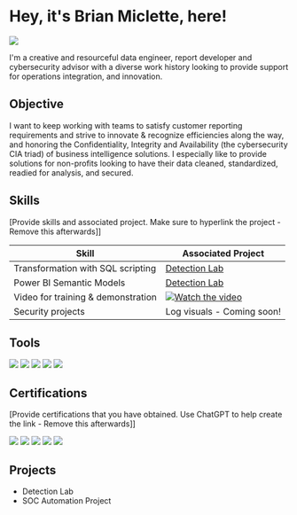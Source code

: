 # Hey, it's Brian Miclette, here!
<a href="https://www.linkedin.com/in/brianmiclette/"><img src="https://img.shields.io/badge/-LinkedIn-0072b1?&style=for-the-badge&logo=linkedin&logoColor=white" /></a>

I'm a creative and resourceful data engineer, report developer and cybersecurity advisor with a diverse work history looking to provide support for operations integration, and innovation. 

## Objective
I want to keep working with teams to satisfy customer reporting requirements and strive to innovate & recognize efficiencies along the way, and honoring the Confidentiality, Integrity and Availability (the cybersecurity CIA triad) of business intelligence solutions. I especially like to provide solutions for non-profits looking to have their data cleaned, standardized, readied for analysis, and secured.

## Skills
[Provide skills and associated project. Make sure to hyperlink the project - Remove this afterwards]]

| Skill                                         | Associated Project         |
|-----------------------------------------------|----------------------------|
| Transformation with SQL scripting          | <a href="https://google.com">Detection Lab</a>|
| Power BI Semantic Models | <a href="https://google.com">Detection Lab</a>|
| Video for training & demonstration         |[![Watch the video](https://img.youtube.com/vi/kVJzCenDjP8/0.jpg)](https://www.youtube.com/watch?v=kVJzCenDjP8)|
| Security projects      | Log visuals - Coming soon!|


## Tools
<div>
    <img src="https://img.shields.io/badge/-Wireshark-1679A7?&style=for-the-badge&logo=Wireshark&logoColor=white" />
    <img src="https://img.shields.io/badge/-Suricata-EF3B2D?&style=for-the-badge&logo=Suricata&logoColor=white" />
    <img src="https://img.shields.io/badge/-Zeek-777BB4?&style=for-the-badge&logo=Zeek&logoColor=white" />
    <img src="https://img.shields.io/badge/-Microsoft_Defender_for_Endpoint-00A4EF?&style=for-the-badge&logo=Microsoft&logoColor=white" />
    <img src="https://img.shields.io/badge/-Velociraptor-4B275F?&style=for-the-badge&logo=Velociraptor&logoColor=white" />
</div>

## Certifications
[Provide certifications that you have obtained. Use ChatGPT to help create the link - Remove this afterwards]]
<div>
<img src="https://img.shields.io/badge/-Security%2B-FF0000?&style=for-the-badge&logo=CompTIA&logoColor=white" />
<img src="https://img.shields.io/badge/-Network%2B-007ACC?&style=for-the-badge&logo=CompTIA&logoColor=white" />
<img src="https://img.shields.io/badge/-A%2B-4D4D4D?&style=for-the-badge&logo=CompTIA&logoColor=white" />
<img src="https://img.shields.io/badge/-CDSA-006400?&style=for-the-badge&logoColor=white" />
<img src="https://img.shields.io/badge/-CCD-000080?&style=for-the-badge&logoColor=white" />
</div>



## Projects
- Detection Lab
- SOC Automation Project
